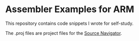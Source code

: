 # Assembler Examples for ARM
This repository contains code snippets I wrote for self-study.

The .proj files are project files for the [Source Navigator](http://sourcenav.sourceforge.net/).
